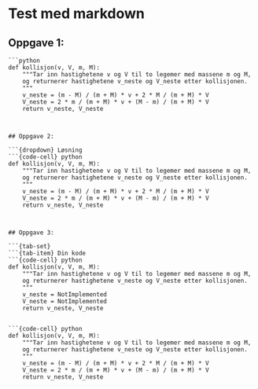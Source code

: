 # Test med markdown


## Oppgave 1:

```{dropdown} Løsning
```python
def kollisjon(v, V, m, M):
    """Tar inn hastighetene v og V til to legemer med massene m og M,
    og returnerer hastighetene v_neste og V_neste etter kollisjonen.
    """
    v_neste = (m - M) / (m + M) * v + 2 * M / (m + M) * V
    V_neste = 2 * m / (m + M) * v + (M - m) / (m + M) * V
    return v_neste, V_neste
```
```


## Oppgave 2:

```{dropdown} Løsning
```{code-cell} python
def kollisjon(v, V, m, M):
    """Tar inn hastighetene v og V til to legemer med massene m og M,
    og returnerer hastighetene v_neste og V_neste etter kollisjonen.
    """
    v_neste = (m - M) / (m + M) * v + 2 * M / (m + M) * V
    V_neste = 2 * m / (m + M) * v + (M - m) / (m + M) * V
    return v_neste, V_neste
```
```


## Oppgave 3: 

```{tab-set}
```{tab-item} Din kode
```{code-cell} python
def kollisjon(v, V, m, M):
    """Tar inn hastighetene v og V til to legemer med massene m og M,
    og returnerer hastighetene v_neste og V_neste etter kollisjonen.
    """
    v_neste = NotImplemented
    V_neste = NotImplemented
    return v_neste, V_neste
```

```{tab-item} Løsningsforslag

```{code-cell} python
def kollisjon(v, V, m, M):
    """Tar inn hastighetene v og V til to legemer med massene m og M,
    og returnerer hastighetene v_neste og V_neste etter kollisjonen.
    """
    v_neste = (m - M) / (m + M) * v + 2 * M / (m + M) * V
    V_neste = 2 * m / (m + M) * v + (M - m) / (m + M) * V
    return v_neste, V_neste
```
```
